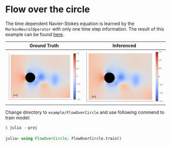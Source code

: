 # Flow over the circle

The time dependent Navier-Stokes equation is learned by the `MarkovNeuralOperator` with only one time step information.
The result of this example can be found [here](https://foldfelis.github.io/NeuralOperators.jl/dev/assets/notebook/mno.jl.html).

| **Ground Truth** | **Inferenced** |
|:----------------:|:--------------:|
| ![](gallery/ans.gif) | ![](gallery/inferenced.gif) |

Change directory to `example/FlowOverCircle` and use following commend to train model:

```julia
$ julia --proj

julia> using FlowOverCircle; FlowOverCircle.train()
```
